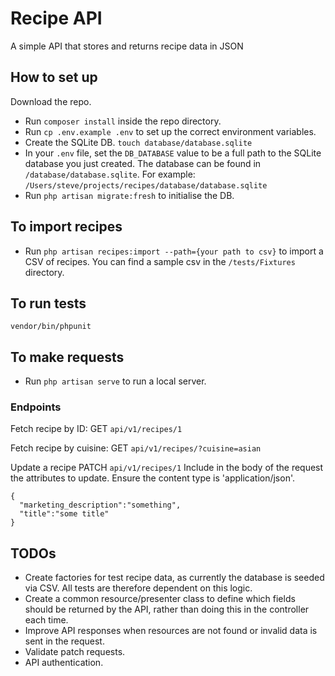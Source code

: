# Recipe API
A simple API that stores and returns recipe data in JSON

## How to set up

Download the repo.
 - Run `composer install` inside the repo directory.
 - Run `cp .env.example .env` to set up the correct environment variables.
 - Create the SQLite DB. `touch database/database.sqlite`
 - In your `.env` file, set the `DB_DATABASE` value to be a full path to the SQLite database you just created. The database can be found in `/database/database.sqlite`. For example: `/Users/steve/projects/recipes/database/database.sqlite`
 - Run `php artisan migrate:fresh` to initialise the DB.
 
 ## To import recipes
 - Run `php artisan recipes:import --path={your path to csv}` to import a CSV of recipes. You can find a sample csv in the `/tests/Fixtures` directory.
 
## To run tests

`vendor/bin/phpunit`

## To make requests
 - Run `php artisan serve` to run a local server.
 
 ### Endpoints
  Fetch recipe by ID:
 GET `api/v1/recipes/1`
  
  Fetch recipe by cuisine:
 GET `api/v1/recipes/?cuisine=asian`
 
 Update a recipe
  PATCH `api/v1/recipes/1`
 Include in the body of the request the attributes to update. Ensure the content type is 'application/json'.
 ```
{
   "marketing_description":"something",
   "title":"some title"
}
```

## TODOs

 - Create factories for test recipe data, as currently the database is seeded via CSV. All tests are therefore dependent on this logic.
 - Create a common resource/presenter class to define which fields should be returned by the API, rather than doing this in the controller each time. 
 - Improve API responses when resources are not found or invalid data is sent in the request.
 - Validate patch requests.
 - API authentication.
 
